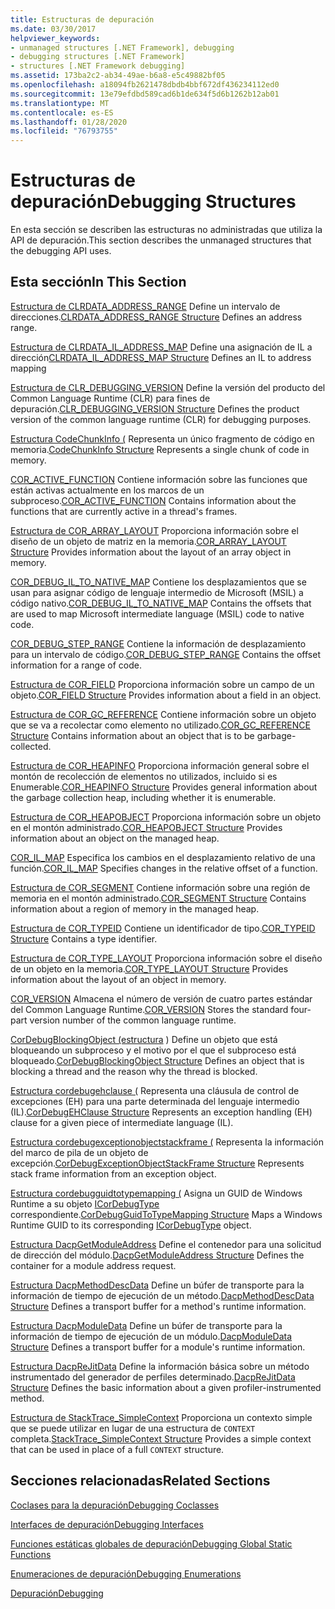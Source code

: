 ```yaml
---
title: Estructuras de depuración
ms.date: 03/30/2017
helpviewer_keywords:
- unmanaged structures [.NET Framework], debugging
- debugging structures [.NET Framework]
- structures [.NET Framework debugging]
ms.assetid: 173ba2c2-ab34-49ae-b6a8-e5c49882bf05
ms.openlocfilehash: a18094fb2621478dbdb4bbf672df436234112ed0
ms.sourcegitcommit: 13e79efdbd589cad6b1de634f5d6b1262b12ab01
ms.translationtype: MT
ms.contentlocale: es-ES
ms.lasthandoff: 01/28/2020
ms.locfileid: "76793755"
---
```

# <a name="debugging-structures"></a><span data-ttu-id="22a6d-102">Estructuras de depuración</span><span class="sxs-lookup"><span data-stu-id="22a6d-102">Debugging Structures</span></span>

<span data-ttu-id="22a6d-103">En esta sección se describen las estructuras no administradas que utiliza la API de depuración.</span><span class="sxs-lookup"><span data-stu-id="22a6d-103">This section describes the unmanaged structures that the debugging API uses.</span></span>

## <a name="in-this-section"></a><span data-ttu-id="22a6d-104">Esta sección</span><span class="sxs-lookup"><span data-stu-id="22a6d-104">In This Section</span></span>
 <span data-ttu-id="22a6d-105">[Estructura de CLRDATA_ADDRESS_RANGE](clrdata-address-range-structure.md) Define un intervalo de direcciones.</span><span class="sxs-lookup"><span data-stu-id="22a6d-105">[CLRDATA_ADDRESS_RANGE Structure](clrdata-address-range-structure.md) Defines an address range.</span></span>

 <span data-ttu-id="22a6d-106">[Estructura de CLRDATA_IL_ADDRESS_MAP](clrdata-il-address-map-structure.md) Define una asignación de IL a dirección</span><span class="sxs-lookup"><span data-stu-id="22a6d-106">[CLRDATA_IL_ADDRESS_MAP Structure](clrdata-il-address-map-structure.md) Defines an IL to address mapping</span></span>

 <span data-ttu-id="22a6d-107">[Estructura de CLR_DEBUGGING_VERSION](clr-debugging-version-structure.md) Define la versión del producto del Common Language Runtime (CLR) para fines de depuración.</span><span class="sxs-lookup"><span data-stu-id="22a6d-107">[CLR_DEBUGGING_VERSION Structure](clr-debugging-version-structure.md) Defines the product version of the common language runtime (CLR) for debugging purposes.</span></span>

 <span data-ttu-id="22a6d-108">[Estructura CodeChunkInfo (](codechunkinfo-structure.md) Representa un único fragmento de código en memoria.</span><span class="sxs-lookup"><span data-stu-id="22a6d-108">[CodeChunkInfo Structure](codechunkinfo-structure.md) Represents a single chunk of code in memory.</span></span>

 <span data-ttu-id="22a6d-109">[COR_ACTIVE_FUNCTION](cor-active-function-structure.md) Contiene información sobre las funciones que están activas actualmente en los marcos de un subproceso.</span><span class="sxs-lookup"><span data-stu-id="22a6d-109">[COR_ACTIVE_FUNCTION](cor-active-function-structure.md) Contains information about the functions that are currently active in a thread's frames.</span></span>

 <span data-ttu-id="22a6d-110">[Estructura de COR_ARRAY_LAYOUT](cor-array-layout-structure.md) Proporciona información sobre el diseño de un objeto de matriz en la memoria.</span><span class="sxs-lookup"><span data-stu-id="22a6d-110">[COR_ARRAY_LAYOUT Structure](cor-array-layout-structure.md) Provides information about the layout of an array object in memory.</span></span>

 <span data-ttu-id="22a6d-111">[COR_DEBUG_IL_TO_NATIVE_MAP](cor-debug-il-to-native-map-structure.md) Contiene los desplazamientos que se usan para asignar código de lenguaje intermedio de Microsoft (MSIL) a código nativo.</span><span class="sxs-lookup"><span data-stu-id="22a6d-111">[COR_DEBUG_IL_TO_NATIVE_MAP](cor-debug-il-to-native-map-structure.md) Contains the offsets that are used to map Microsoft intermediate language (MSIL) code to native code.</span></span>

 <span data-ttu-id="22a6d-112">[COR_DEBUG_STEP_RANGE](cor-debug-step-range-structure.md) Contiene la información de desplazamiento para un intervalo de código.</span><span class="sxs-lookup"><span data-stu-id="22a6d-112">[COR_DEBUG_STEP_RANGE](cor-debug-step-range-structure.md) Contains the offset information for a range of code.</span></span>

 <span data-ttu-id="22a6d-113">[Estructura de COR_FIELD](cor-field-structure.md) Proporciona información sobre un campo de un objeto.</span><span class="sxs-lookup"><span data-stu-id="22a6d-113">[COR_FIELD Structure](cor-field-structure.md) Provides information about a field in an object.</span></span>

 <span data-ttu-id="22a6d-114">[Estructura de COR_GC_REFERENCE](cor-gc-reference-structure.md) Contiene información sobre un objeto que se va a recolectar como elemento no utilizado.</span><span class="sxs-lookup"><span data-stu-id="22a6d-114">[COR_GC_REFERENCE Structure](cor-gc-reference-structure.md) Contains information about an object that is to be garbage-collected.</span></span>

 <span data-ttu-id="22a6d-115">[Estructura de COR_HEAPINFO](cor-heapinfo-structure.md) Proporciona información general sobre el montón de recolección de elementos no utilizados, incluido si es Enumerable.</span><span class="sxs-lookup"><span data-stu-id="22a6d-115">[COR_HEAPINFO Structure](cor-heapinfo-structure.md) Provides general information about the garbage collection heap, including whether it is enumerable.</span></span>

 <span data-ttu-id="22a6d-116">[Estructura de COR_HEAPOBJECT](cor-heapobject-structure.md) Proporciona información sobre un objeto en el montón administrado.</span><span class="sxs-lookup"><span data-stu-id="22a6d-116">[COR_HEAPOBJECT Structure](cor-heapobject-structure.md) Provides information about an object on the managed heap.</span></span>

 <span data-ttu-id="22a6d-117">[COR_IL_MAP](cor-il-map-structure.md) Especifica los cambios en el desplazamiento relativo de una función.</span><span class="sxs-lookup"><span data-stu-id="22a6d-117">[COR_IL_MAP](cor-il-map-structure.md) Specifies changes in the relative offset of a function.</span></span>

 <span data-ttu-id="22a6d-118">[Estructura de COR_SEGMENT](cor-segment-structure.md) Contiene información sobre una región de memoria en el montón administrado.</span><span class="sxs-lookup"><span data-stu-id="22a6d-118">[COR_SEGMENT Structure](cor-segment-structure.md) Contains information about a region of memory in the managed heap.</span></span>

 <span data-ttu-id="22a6d-119">[Estructura de COR_TYPEID](cor-typeid-structure.md) Contiene un identificador de tipo.</span><span class="sxs-lookup"><span data-stu-id="22a6d-119">[COR_TYPEID Structure](cor-typeid-structure.md) Contains a type identifier.</span></span>

 <span data-ttu-id="22a6d-120">[Estructura de COR_TYPE_LAYOUT](cor-type-layout-structure.md) Proporciona información sobre el diseño de un objeto en la memoria.</span><span class="sxs-lookup"><span data-stu-id="22a6d-120">[COR_TYPE_LAYOUT Structure](cor-type-layout-structure.md) Provides information about the layout of an object in memory.</span></span>

 <span data-ttu-id="22a6d-121">[COR_VERSION](cor-version-structure.md) Almacena el número de versión de cuatro partes estándar del Common Language Runtime.</span><span class="sxs-lookup"><span data-stu-id="22a6d-121">[COR_VERSION](cor-version-structure.md) Stores the standard four-part version number of the common language runtime.</span></span>

 <span data-ttu-id="22a6d-122">[CorDebugBlockingObject (estructura](cordebugblockingobject-structure.md) ) Define un objeto que está bloqueando un subproceso y el motivo por el que el subproceso está bloqueado.</span><span class="sxs-lookup"><span data-stu-id="22a6d-122">[CorDebugBlockingObject Structure](cordebugblockingobject-structure.md) Defines an object that is blocking a thread and the reason why the thread is blocked.</span></span>

 <span data-ttu-id="22a6d-123">[Estructura cordebugehclause (](cordebugehclause-structure.md) Representa una cláusula de control de excepciones (EH) para una parte determinada del lenguaje intermedio (IL).</span><span class="sxs-lookup"><span data-stu-id="22a6d-123">[CorDebugEHClause Structure](cordebugehclause-structure.md) Represents an exception handling (EH) clause for a given piece of intermediate language (IL).</span></span>

 <span data-ttu-id="22a6d-124">[Estructura cordebugexceptionobjectstackframe (](cordebugexceptionobjectstackframe-structure.md) Representa la información del marco de pila de un objeto de excepción.</span><span class="sxs-lookup"><span data-stu-id="22a6d-124">[CorDebugExceptionObjectStackFrame Structure](cordebugexceptionobjectstackframe-structure.md) Represents stack frame information from an exception object.</span></span>

 <span data-ttu-id="22a6d-125">[Estructura cordebugguidtotypemapping (](cordebugguidtotypemapping-structure.md) Asigna un GUID de Windows Runtime a su objeto [ICorDebugType](icordebugtype-interface.md) correspondiente.</span><span class="sxs-lookup"><span data-stu-id="22a6d-125">[CorDebugGuidToTypeMapping Structure](cordebugguidtotypemapping-structure.md) Maps a Windows Runtime GUID to its corresponding [ICorDebugType](icordebugtype-interface.md) object.</span></span>

 <span data-ttu-id="22a6d-126">[Estructura DacpGetModuleAddress](dacpgetmoduleaddress-structure.md) Define el contenedor para una solicitud de dirección del módulo.</span><span class="sxs-lookup"><span data-stu-id="22a6d-126">[DacpGetModuleAddress Structure](dacpgetmoduleaddress-structure.md) Defines the container for a module address request.</span></span>

 <span data-ttu-id="22a6d-127">[Estructura DacpMethodDescData](dacpmethoddescdata-structure.md) Define un búfer de transporte para la información de tiempo de ejecución de un método.</span><span class="sxs-lookup"><span data-stu-id="22a6d-127">[DacpMethodDescData Structure](dacpmethoddescdata-structure.md) Defines a transport buffer for a method's runtime information.</span></span>

 <span data-ttu-id="22a6d-128">[Estructura DacpModuleData](dacpmoduledata-structure.md) Define un búfer de transporte para la información de tiempo de ejecución de un módulo.</span><span class="sxs-lookup"><span data-stu-id="22a6d-128">[DacpModuleData Structure](dacpmoduledata-structure.md) Defines a transport buffer for a module's runtime information.</span></span>

 <span data-ttu-id="22a6d-129">[Estructura DacpReJitData](dacprejitdata-structure.md) Define la información básica sobre un método instrumentado del generador de perfiles determinado.</span><span class="sxs-lookup"><span data-stu-id="22a6d-129">[DacpReJitData Structure](dacprejitdata-structure.md) Defines the basic information about a given profiler-instrumented method.</span></span>

 <span data-ttu-id="22a6d-130">[Estructura de StackTrace_SimpleContext](stacktrace-simplecontext-structure.md) Proporciona un contexto simple que se puede utilizar en lugar de una estructura de `CONTEXT` completa.</span><span class="sxs-lookup"><span data-stu-id="22a6d-130">[StackTrace_SimpleContext Structure](stacktrace-simplecontext-structure.md) Provides a simple context that can be used in place of a full `CONTEXT` structure.</span></span>

## <a name="related-sections"></a><span data-ttu-id="22a6d-131">Secciones relacionadas</span><span class="sxs-lookup"><span data-stu-id="22a6d-131">Related Sections</span></span>

 [<span data-ttu-id="22a6d-132">Coclases para la depuración</span><span class="sxs-lookup"><span data-stu-id="22a6d-132">Debugging Coclasses</span></span>](debugging-coclasses.md)

 [<span data-ttu-id="22a6d-133">Interfaces de depuración</span><span class="sxs-lookup"><span data-stu-id="22a6d-133">Debugging Interfaces</span></span>](debugging-interfaces.md)

 [<span data-ttu-id="22a6d-134">Funciones estáticas globales de depuración</span><span class="sxs-lookup"><span data-stu-id="22a6d-134">Debugging Global Static Functions</span></span>](debugging-global-static-functions.md)

 [<span data-ttu-id="22a6d-135">Enumeraciones de depuración</span><span class="sxs-lookup"><span data-stu-id="22a6d-135">Debugging Enumerations</span></span>](debugging-enumerations.md)

 [<span data-ttu-id="22a6d-136">Depuración</span><span class="sxs-lookup"><span data-stu-id="22a6d-136">Debugging</span></span>](index.md)
